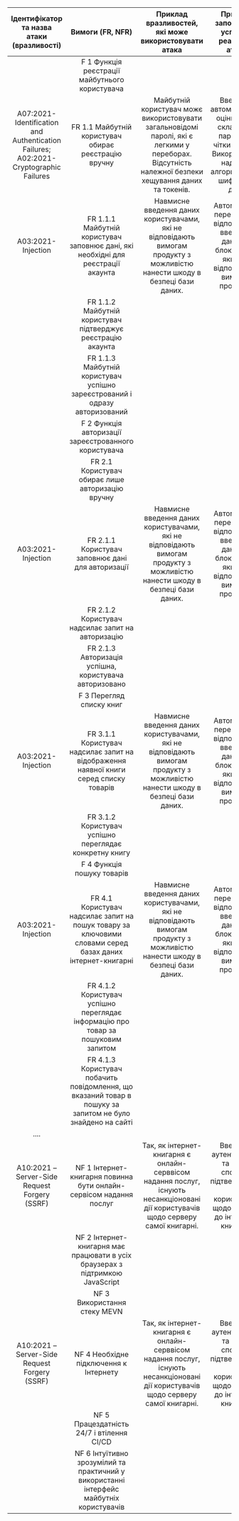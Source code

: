 |Ідентифікатор та назва атаки (вразливості)|                 Вимоги (FR, NFR)                                                                         | Приклад вразливостей, які може використовувати атака | Приклад запобігання успішної реалізації атаки |
|:----------------------------------------:|:-------------------------------------------------------------------------------------------------------:|:----------------------------------------------------:|:---------------------------------------------:|
| |F 1 Функція реєстрації майбутнього користувача                                                              | 
|A07:2021-Identification and Authentication Failures;</br>A02:2021-Cryptographic Failures|FR 1.1 Майбутній користувач обирає реєстрацію вручну|Майбутній користувач можє використовувати загальновідомі паролі, які є легкими у переборах. Відсутність належної безпеки хещування даних та токенів.|Введения автоматичного оцінювання складності паролю та чітки вимоги. Використання надійних алгоритмів, які шифрують дані. |                                                        |        
|A03:2021-Injection|FR 1.1.1 Майбутній користувач заповнює дані, які необхідні для реєстрації акаунта|Навмисне введення даних користувачами, які не відповідають вимогам продукту з можливістю нанести шкоду в безпеці бази даних. | Автоматична перевірка на відповідність введення даних та блокування, якщо не відповідають вимогам продукту. |           
| |FR 1.1.2 Майбутній користувач підтверджує реєстрацію акаунта                                                |            
| |FR 1.1.3 Майбутній користувач успішно зареєстрований і одразу авторизований                                 |          
| |F 2 Функція авторизації зареєстрованного користувача                                                        |             
| |FR 2.1 Користувач обирає лише авторизацію вручну                                                            |               
|A03:2021-Injection|FR 2.1.1 Користувач заповнює дані для авторизації                                          |Навмисне введення даних користувачами, які не відповідають вимогам продукту з можливістю нанести шкоду в безпеці бази даних. | Автоматична перевірка на відповідність введення даних та блокування, якщо не відповідають вимогам продукту. |             
| |FR 2.1.2 Користувач надсилає запит на авторизацію                                                           |                
| |FR 2.1.3 Авторизація успішна, користувача авторизовано                                                      |               
| |F 3 Перегляд списку книг                                                                                    |                 
|A03:2021-Injection|FR 3.1.1 Користувач надсилає запит на відображення наявної книги серед списку товарів      |Навмисне введення даних користувачами, які не відповідають вимогам продукту з можливістю нанести шкоду в безпеці бази даних. | Автоматична перевірка на відповідність введення даних та блокування, якщо не відповідають вимогам продукту. |          
| |FR 3.1.2 Користувач успішно переглядає конкретну книгу                                                      |            
| |F 4 Функція пошуку товарів                                                                                  |                 
|A03:2021-Injection|FR 4.1 Користувач надсилає запит на пошук товару за ключовими словами серед базах даних інтернет-книгарні  |Навмисне введення даних користувачами, які не відповідають вимогам продукту з можливістю нанести шкоду в безпеці бази даних. | Автоматична перевірка на відповідність введення даних та блокування, якщо не відповідають вимогам продукту. |                 
| |FR 4.1.2 Користувач успішно переглядає інформацію про товар за пошуковим запитом                           |                   
| |FR 4.1.3 Користувач побачить повідомлення, що вказаний товар в пошуку за запитом не було знайдено на сайті |                
|....|                                                                                                        |             
|A10:2021 – Server-Side Request Forgery (SSRF)|NF 1 Інтернет-книгарня повинна бути онлайн-сервісом надання послуг|Так, як інтернет-книгарня є онлайн-серввісом надання послуг, існують несанкціоновані дії користувачів щодо серверу самої книгарні.|Введення аутентифікації та інших способів підтвердження дій користувачів щодо запитну до інтернет-книгарні.|                 
| |NF 2 Інтернет-книгарня має працювати в усіх браузерах  з підтримкою JavaScript                              |                 
| |NF 3 Використання стеку MEVN                                                                                |
|A10:2021 – Server-Side Request Forgery (SSRF)|NF 4 Необхідне підключення к Інтернету                          |Так, як інтернет-книгарня є онлайн-серввісом надання послуг, існують несанкціоновані дії користувачів щодо серверу самої книгарні.|Введення аутентифікації та інших способів підтвердження дій користувачів щодо запитну до інтернет-книгарні.|      
| |NF 5 Працездатність 24/7 і втілення CI/CD                                                                   |
| |NF 6 Інтуїтивно зрозумілий та практичний у використанні інтерфейс майбутніх користувачів                    |  
